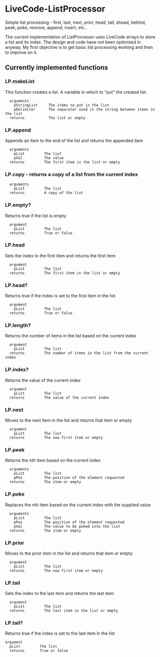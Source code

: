 # LiveCode-ListProcessor

Simple list processing - first, last, next, prior, head, tail, ahead, behind, peek, poke, remove, append, insert, etc..

The current implementation of ListProcessor uses LiveCode arrays to store a list and its index. The design and code have not been optimised in anyway. My first objective is to get basic list processing working and then to improve on it. 

## Currently implemented functions

### LP.makeList
This function creates a list. A variable in which to "put" the created list.
```
  arguments
    pStringList     The items to put in the list
    pDelimiter      The separator used in the string between items in the list
  returns           The list or empty
```

### LP.append
Appends an item to the end of the list and returns the appended item
```
  arguments
    pList         The list
    pVal          The value
  returns         The first item in the list or empty
```

### LP.copy - returns a copy of a list from the current index
```
  arguments
    pList         The list
  returns         A copy of the list
```

### LP.empty?
Returns true if the list is empty
```
  argument
    pList         The list
  returns         True or false
```

### LP.head
Sets the index to the first item and returns the first item
```
  argument
    pList         The list
  returns         The first item in the list or empty
```

### LP.head?
Returns true if the index is set to the first item in the list
```
  argument
    pList         The list
  returns         True or false
```

### LP.length?
Returns the number of items in the list based on the current index
```
  argument
    pList         The list
  returns         The number of items in the list from the current index
```
### LP.index?
Returns the value of the current index
```
  argument
    pList         The list
  returns         The value of the current index
```
### LP.next
Moves to the next item in the list and returns that item or empty
```
  argument
    pList         The list
  returns         The now first item or empty
```
### LP.peek
Returns the nth item based on the current index
```
  arguments
    pList         The list
    pPos          The position of the element requested
  returns         The item or empty
```

### LP.poke
Replaces the nth item based on the current index with the supplied value
```
  arguments
    pList         The list
    pPos          The position of the element requested
    pVal          The value to be poked into the list
  returns         The item or empty
```
  
### LP.prior
Moves to the prior item in the list and returns that item or empty
```
  argument
    pList         The list
  returns         The now first item or empty
```

### LP.tail
Sets the index to the last item and returns the last item
```
  argument
    pList         The list
  returns         The last item in the list or empty
```
### LP.tail?
Returns true if the index is set to the last item in the list
```
argument
  pList         The list
  returns       True or false
```

